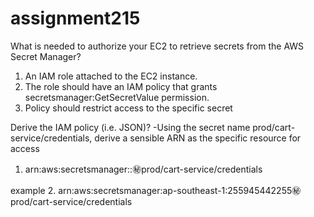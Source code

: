 # assignment215
What is needed to authorize your EC2 to retrieve secrets from the AWS Secret Manager?

1. An IAM role attached to the EC2 instance.
2. The role should have an IAM policy that grants secretsmanager:GetSecretValue permission.
3. Policy should restrict access to the specific secret

Derive the IAM policy (i.e. JSON)?
    -Using the secret name prod/cart-service/credentials, derive a sensible ARN as the specific resource for access

1. arn:aws:secretsmanager:<region>:<account-id>:secret:prod/cart-service/credentials

example
2. arn:aws:secretsmanager:ap-southeast-1:255945442255:secret:prod/cart-service/credentials

